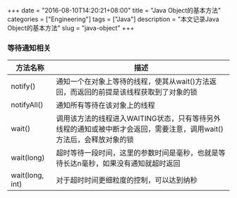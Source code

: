 +++
date = "2016-08-10T14:20:21+08:00"
title = "Java Object的基本方法"
categories = ["Engineering"]
tags = ["Java"]
description = "本文记录Java Object的基本方法"
slug = "java-object"
+++

### 等待通知相关

| 方法名称         | 描述      |
| --------------- | -------- |
| notify()        | 通知一个在对象上等待的线程，使其从wait()方法返回，而返回的前提是该线程获取到了对象的锁 |
| notifyAll()     | 通知所有等待在该对象上的线程 |
| wait()          | 调用该方法的线程进入WAITING状态，只有等待另外线程的通知或被中断才会返回，需要注意，调用wait()方法后，会释放对象的锁 |
| wait(long)      | 超时等待一段时间，这里的参数时间是毫秒，也就是等待长达n毫秒，如果没有通知就超时返回 |
| wait(long, int) | 对于超时时间更细粒度的控制，可以达到纳秒 |

